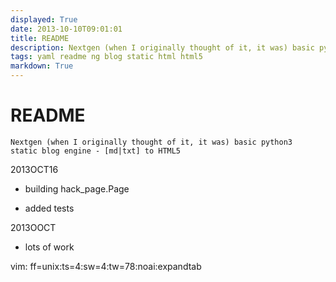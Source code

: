 ```yaml
---
displayed: True
date: 2013-10-10T09:01:01
title: README
description: Nextgen (when I originally thought of it, it was) basic python3 static blog engine - [md|txt] to HTML5
tags: yaml readme ng blog static html html5
markdown: True
---
```


# README


    Nextgen (when I originally thought of it, it was) basic python3 
    static blog engine - [md|txt] to HTML5


2013OCT16
* building hack_page.Page 
- added tests

2013OOCT
* lots of work

vim: ff=unix:ts=4:sw=4:tw=78:noai:expandtab
